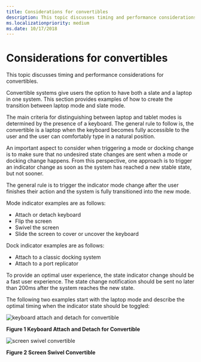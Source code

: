 ```yaml
---
title: Considerations for convertibles
description: This topic discusses timing and performance considerations for convertibles.
ms.localizationpriority: medium
ms.date: 10/17/2018
---
```


# Considerations for convertibles


This topic discusses timing and performance considerations for convertibles.

Convertible systems give users the option to have both a slate and a laptop in one system. This section provides examples of how to create the transition between laptop mode and slate mode.

The main criteria for distinguishing between laptop and tablet modes is determined by the presence of a keyboard. The general rule to follow is, the convertible is a laptop when the keyboard becomes fully accessible to the user and the user can comfortably type in a natural position.

An important aspect to consider when triggering a mode or docking change is to make sure that no undesired state changes are sent when a mode or docking change happens. From this perspective, one approach is to trigger an indicator change as soon as the system has reached a new stable state, but not sooner.

The general rule is to trigger the indicator mode change after the user finishes their action and the system is fully transitioned into the new mode.

Mode indicator examples are as follows:

-   Attach or detach keyboard
-   Flip the screen
-   Swivel the screen
-   Slide the screen to cover or uncover the keyboard

Dock indicator examples are as follows:

-   Attach to a classic docking system
-   Attach to a port replicator

To provide an optimal user experience, the state indicator change should be a fast user experience. The state change notification should be sent no later than 200ms after the system reaches the new state.

The following two examples start with the laptop mode and describe the optimal timing when the indicator state should be toggled:

![keyboard attach and detach for convertible](images/keyboardattachdetachconvertible.jpg)

**Figure 1 Keyboard Attach and Detach for Convertible**

![screen swivel convertible](images/screenswivelconvertible.jpg)

**Figure 2 Screen Swivel Convertible**

 

 





